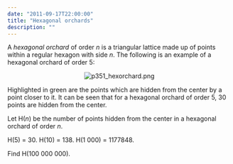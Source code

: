 ```yaml
---
date: "2011-09-17T22:00:00"
title: "Hexagonal orchards"
description: ""
---
```


<p>A <i>hexagonal orchard</i> of order <var>n</var> is a triangular lattice made up of points within a regular hexagon with side <var>n</var>. The following is an example of a hexagonal orchard of order 5:
</p>
<div align="center">
<img alt="p351_hexorchard.png" class="dark_img" src="/images/p351_hexorchard.png"/></div>
<p>
Highlighted in green are the points which are hidden from the center by a point closer to it. It can be seen that for a hexagonal orchard of order 5, 30 points are hidden from the center.
</p>
<p>
Let H(<var>n</var>) be the number of points hidden from the center in a hexagonal orchard of order <var>n</var>.
</p>
<p>
H(5) = 30. H(10) = 138. H(1 000) = 1177848.
</p>
<p>
Find H(100 000 000).
</p>

